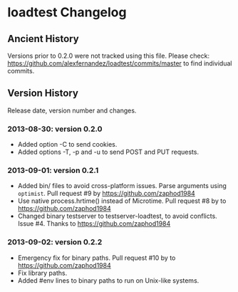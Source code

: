 
# loadtest Changelog

## Ancient History

Versions prior to 0.2.0 were not tracked using this file. Please check:
  https://github.com/alexfernandez/loadtest/commits/master
to find individual commits.

## Version History

Release date, version number and changes.

### 2013-08-30: version 0.2.0

* Added option -C to send cookies.
* Added options -T, -p and -u to send POST and PUT requests.

### 2013-09-01: version 0.2.1

* Added bin/ files to avoid cross-platform issues.
  Parse arguments using `optimist`.
  Pull request #9 by https://github.com/zaphod1984
* Use native process.hrtime() instead of Microtime.
  Pull request #8 by to https://github.com/zaphod1984
* Changed binary testserver to testserver-loadtest, to avoid conflicts.
  Issue #4. Thanks to https://github.com/zaphod1984

### 2013-09-02: version 0.2.2

* Emergency fix for binary paths.
  Pull request #10 by to https://github.com/zaphod1984
* Fix library paths.
* Added #env lines to binary paths to run on Unix-like systems.

